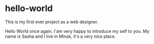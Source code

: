 # hello-world
This is my first ever project as a web designer.

Hello World once again.
I'am very happy to introduce my self to you. My name is Sasha and I live in Minsk, it's a very nice place. 
